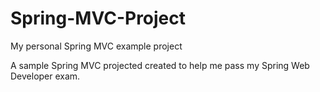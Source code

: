 Spring-MVC-Project
==================

My personal Spring MVC example project


A sample Spring MVC projected created to help me pass my Spring Web Developer exam.
